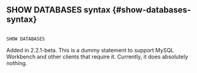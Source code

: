 ## SHOW DATABASES syntax {#show-databases-syntax}

```

SHOW DATABASES

```

Added in 2.2.1-beta. This is a dummy statement to support MySQL Workbench and other clients that require it. Currently, it does absolutely nothing.